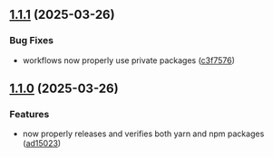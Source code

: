 ## [1.1.1](https://github.com/llmzy/release-management/compare/1.1.0...1.1.1) (2025-03-26)

### Bug Fixes

- workflows now properly use private packages ([c3f7576](https://github.com/llmzy/release-management/commit/c3f75768d9dbf1493508caaa70b99e0adde1a2b6))

## [1.1.0](https://github.com/llmzy/release-management/compare/1.0.0...1.1.0) (2025-03-26)

### Features

- now properly releases and verifies both yarn and npm packages ([ad15023](https://github.com/llmzy/release-management/commit/ad1502316bb38a25d7f947a0abfe34d3b324653c))
